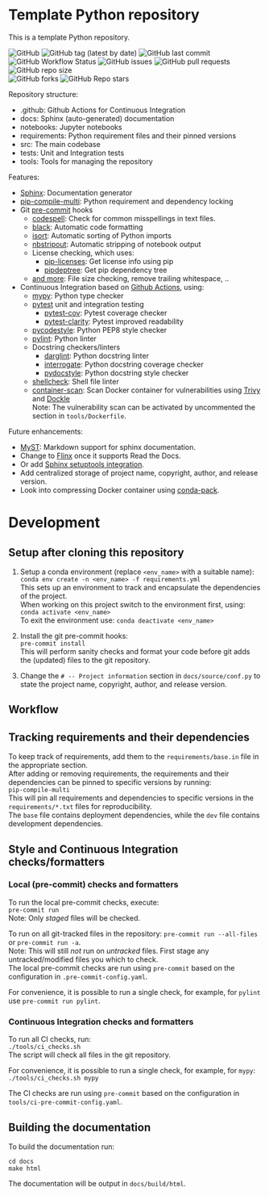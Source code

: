 # Template Python repository

This is a template Python repository.

![GitHub](https://img.shields.io/github/license/jvanheugten/template)
![GitHub tag (latest by date)](https://img.shields.io/github/v/tag/jvanheugten/template)
![GitHub last commit](https://img.shields.io/github/last-commit/jvanheugten/template)
![GitHub Workflow Status](https://img.shields.io/github/workflow/status/jvanheugten/template/CI)
![GitHub issues](https://img.shields.io/github/issues-raw/jvanheugten/template)
![GitHub pull requests](https://img.shields.io/github/issues-pr-raw/jvanheugten/template)
![GitHub repo size](https://img.shields.io/github/repo-size/jvanheugten/template)\
![GitHub forks](https://img.shields.io/github/forks/jvanheugten/template?style=social)
![GitHub Repo stars](https://img.shields.io/github/stars/jvanheugten/template?style=social)

Repository structure:

* .github: Github Actions for Continuous Integration
* docs: Sphinx (auto-generated) documentation
* notebooks: Jupyter notebooks
* requirements: Python requirement files and their pinned versions
* src: The main codebase
* tests: Unit and Integration tests
* tools: Tools for managing the repository


Features:
* [Sphinx](https://www.sphinx-doc.org): Documentation generator
* [pip-compile-multi](https://pip-compile-multi.readthedocs.io/): Python requirement and dependency locking
* Git [pre-commit](https://pre-commit.com/) hooks
  * [codespell](https://github.com/codespell-project/codespell): Check for common misspellings in text files.
  * [black](https://github.com/psf/black): Automatic code formatting
  * [isort](https://pycqa.github.io/isort/): Automatic sorting of Python imports
  * [nbstripout](https://github.com/kynan/nbstripout): Automatic stripping of notebook output
  * License checking, which uses:
    * [pip-licenses](https://github.com/raimon49/pip-licenses): Get license info using pip
    * [pipdeptree](https://github.com/naiquevin/pipdeptree): Get pip dependency tree
  * [and more](https://github.com/pre-commit/pre-commit-hooks): File size checking, remove trailing whitespace, ..
* Continuous Integration based on [Github Actions](https://github.com/features/actions), using:
  * [mypy](https://mypy.readthedocs.io/): Python type checker
  * [pytest](https://docs.pytest.org/) unit and integration testing
    * [pytest-cov](https://github.com/pytest-dev/pytest-cov): Pytest coverage checker
    * [pytest-clarity](https://github.com/darrenburns/pytest-clarity): Pytest improved readability
  * [pycodestyle](https://pycodestyle.pycqa.org/): Python PEP8 style checker
  * [pylint](https://www.pylint.org): Python linter
  * Docstring checkers/linters
    * [darglint](https://github.com/terrencepreilly/darglint): Python docstring linter
    * [interrogate](https://interrogate.readthedocs.io/): Python docstring coverage checker
    * [pydocstyle](https://github.com/PyCQA/pydocstyle): Python docstring style checker
  * [shellcheck](https://github.com/koalaman/shellcheck): Shell file linter
  * [container-scan](https://github.com/Azure/container-scan): Scan Docker container for vulnerabilities using [Trivy](https://github.com/aquasecurity/trivy) and [Dockle](https://github.com/goodwithtech/dockle)\
  Note: The vulnerability scan can be activated by uncommented the section in `tools/Dockerfile`.

Future enhancements:
* [MyST](https://myst-parser.readthedocs.io): Markdown support for sphinx documentation.
* Change to [Flinx](https://github.com/osteele/flinx) once it supports Read the Docs.
* Or add [Sphinx setuptools integration](https://www.sphinx-doc.org/en/master/usage/advanced/setuptools.html).
* Add centralized storage of project name, copyright, author, and release version.
* Look into compressing Docker container using [conda-pack](https://pythonspeed.com/articles/conda-docker-image-size/).

# Development

## Setup after cloning this repository
1. Setup a conda environment (replace `<env_name>` with a suitable name):\
```conda env create -n <env_name> -f requirements.yml```\
This sets up an environment to track and encapsulate the dependencies of the project.\
When working on this project switch to the environment first, using:\
```conda activate <env_name>```\
To exit the environment use: `conda deactivate <env_name>`

2. Install the git pre-commit hooks:\
```pre-commit install```\
This will perform sanity checks and format your code before git adds the (updated) files to the git repository.

3. Change the `# -- Project information` section in `docs/source/conf.py` to state the project name, copyright, author, and release version.

## Workflow

## Tracking requirements and their dependencies
To keep track of requirements, add them to the `requirements/base.in` file in the appropriate section.\
After adding or removing requirements, the requirements and their dependencies can be pinned to specific versions by running:\
```pip-compile-multi```\
This will pin all requirements and dependencies to specific versions in the `requirements/*.txt` files for reproducibility.\
The `base` file contains deployment dependencies, while the `dev` file contains development dependencies.

## Style and Continuous Integration checks/formatters

### Local (pre-commit) checks and formatters
To run the local pre-commit checks, execute:\
```pre-commit run```\
Note: Only _staged_ files will be checked.

To run on all git-tracked files in the repository: `pre-commit run --all-files` or `pre-commit run -a`.\
Note: This will still _not_ run on _untracked_ files. First stage any untracked/modified files you which to check.\
The local pre-commit checks are run using `pre-commit` based on the configuration in `.pre-commit-config.yaml`.

For convenience, it is possible to run a single check, for example, for `pylint` use `pre-commit run pylint`.

### Continuous Integration checks and formatters
To run all CI checks, run:\
```./tools/ci_checks.sh```\
The script will check all files in the git repository.

For convenience, it is possible to run a single check, for example, for `mypy`:\
```./tools/ci_checks.sh mypy```

The CI checks are run using `pre-commit` based on the configuration in `tools/ci-pre-commit-config.yaml`.

## Building the documentation
To build the documentation run:
```
cd docs
make html
```
The documentation will be output in `docs/build/html`.
